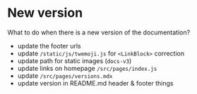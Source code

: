 # New version
What to do when there is a new version of the documentation?
- update the footer urls
- update `/static/js/twemoji.js` for `<LinkBlock>` correction
- update path for static images (`docs-v3`)
- update links on homepage `/src/pages/index.js`
- update `/src/pages/versions.mdx`
- update version in README.md header & footer things